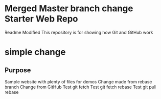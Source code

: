 # Merged Master branch change Starter Web Repo
Readme Modified
This repository is for showing how Git and GitHub work
# simple change
## Purpose

Sample website with plenty of files for demos
Change made from rebase branch
Change from GitHub
Test git fetch
Test git fetch rebase
Test git pull rebase
